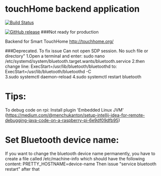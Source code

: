 # touchHome backend application

[![Build Status](https://travis-ci.com/touchhome/touchhome-backend.svg)](https://travis-ci.com/github/touchhome/touchhome-backend)

[![GitHub release](https://img.shields.io/github/v/release/touchhome/touchhome-backend)](https://github.com/touchhome/touchhome-backend/releases)
###Not ready for production

Backend for Smart TouchHome
http://touchhome.org/

###Deprecated. To fix issue Can not open SDP session. No such file or directory”
1.Open a terminal and enter: sudo nano /etc/systemd/system/bluetooth.target.wants/bluetooth.service
2.then change line: ExecStart=/usr/lib/bluetooth/bluetoothd
to: ExecStart=/usr/lib/bluetooth/bluetoothd -C	
3.sudo systemctl daemon-reload
4.sudo systemctl restart bluetooth

# Tips:
To debug code on rpi: Install plugin 'Embedded Linux JVM' (https://medium.com/@menchukanton/setup-intellij-idea-for-remote-debugging-java-code-on-a-raspberry-pi-6e9df09dfb95)

# Set Bluetooth device name:
If you want to change the bluetooth device name permanently, you have to create a file called /etc/machine-info which should have the following content:
PRETTY_HOSTNAME=device-name
Then issue "service bluetooth restart" after that
